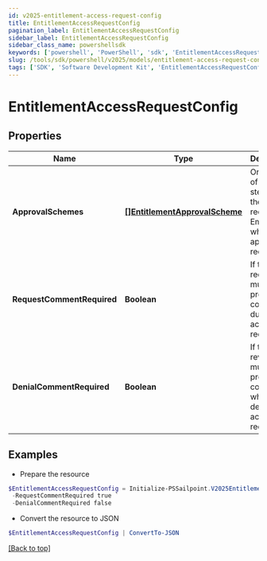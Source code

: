 ```yaml
---
id: v2025-entitlement-access-request-config
title: EntitlementAccessRequestConfig
pagination_label: EntitlementAccessRequestConfig
sidebar_label: EntitlementAccessRequestConfig
sidebar_class_name: powershellsdk
keywords: ['powershell', 'PowerShell', 'sdk', 'EntitlementAccessRequestConfig', 'V2025EntitlementAccessRequestConfig'] 
slug: /tools/sdk/powershell/v2025/models/entitlement-access-request-config
tags: ['SDK', 'Software Development Kit', 'EntitlementAccessRequestConfig', 'V2025EntitlementAccessRequestConfig']
---
```



# EntitlementAccessRequestConfig

## Properties

Name | Type | Description | Notes
------------ | ------------- | ------------- | -------------
**ApprovalSchemes** | [**[]EntitlementApprovalScheme**](entitlement-approval-scheme) | Ordered list of approval steps for the access request. Empty when no approval is required. | [optional] 
**RequestCommentRequired** | **Boolean** | If the requester must provide a comment during access request. | [optional] [default to $false]
**DenialCommentRequired** | **Boolean** | If the reviewer must provide a comment when denying the access request. | [optional] [default to $false]

## Examples

- Prepare the resource
```powershell
$EntitlementAccessRequestConfig = Initialize-PSSailpoint.V2025EntitlementAccessRequestConfig  -ApprovalSchemes null `
 -RequestCommentRequired true `
 -DenialCommentRequired false
```

- Convert the resource to JSON
```powershell
$EntitlementAccessRequestConfig | ConvertTo-JSON
```


[[Back to top]](#) 

